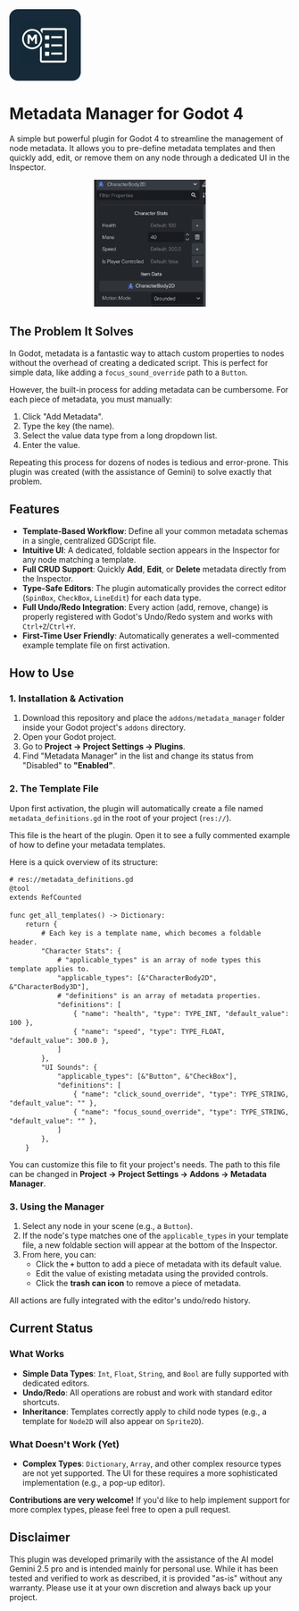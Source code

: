 <img src="icon.png" width="128" height="128">

# Metadata Manager for Godot 4

A simple but powerful plugin for Godot 4 to streamline the management of node metadata. It allows you to pre-define metadata templates and then quickly add, edit, or remove them on any node through a dedicated UI in the Inspector.

 
<center> <img src="./assets/img1.png" width=200/></center>



## The Problem It Solves

In Godot, metadata is a fantastic way to attach custom properties to nodes without the overhead of creating a dedicated script. This is perfect for simple data, like adding a `focus_sound_override` path to a `Button`.

However, the built-in process for adding metadata can be cumbersome. For each piece of metadata, you must manually:
1.  Click "Add Metadata".
2.  Type the key (the name).
3.  Select the value data type from a long dropdown list.
4.  Enter the value.

Repeating this process for dozens of nodes is tedious and error-prone. This plugin was created (with the assistance of Gemini) to solve exactly that problem.

## Features

*   **Template-Based Workflow**: Define all your common metadata schemas in a single, centralized GDScript file.
*   **Intuitive UI**: A dedicated, foldable section appears in the Inspector for any node matching a template.
*   **Full CRUD Support**: Quickly **Add**, **Edit**, or **Delete** metadata directly from the Inspector.
*   **Type-Safe Editors**: The plugin automatically provides the correct editor (`SpinBox`, `CheckBox`, `LineEdit`) for each data type.
*   **Full Undo/Redo Integration**: Every action (add, remove, change) is properly registered with Godot's Undo/Redo system and works with `Ctrl+Z`/`Ctrl+Y`.
*   **First-Time User Friendly**: Automatically generates a well-commented example template file on first activation.

## How to Use

### 1. Installation & Activation

1.  Download this repository and place the `addons/metadata_manager` folder inside your Godot project's `addons` directory.
2.  Open your Godot project.
3.  Go to **Project -> Project Settings -> Plugins**.
4.  Find "Metadata Manager" in the list and change its status from "Disabled" to **"Enabled"**.

### 2. The Template File

Upon first activation, the plugin will automatically create a file named `metadata_definitions.gd` in the root of your project (`res://`).

This file is the heart of the plugin. Open it to see a fully commented example of how to define your metadata templates.

Here is a quick overview of its structure:

```gdscript
# res://metadata_definitions.gd
@tool
extends RefCounted

func get_all_templates() -> Dictionary:
    return {
        # Each key is a template name, which becomes a foldable header.
        "Character Stats": {
            # "applicable_types" is an array of node types this template applies to.
            "applicable_types": [&"CharacterBody2D", &"CharacterBody3D"],
            # "definitions" is an array of metadata properties.
            "definitions": [
                { "name": "health", "type": TYPE_INT, "default_value": 100 },
                { "name": "speed", "type": TYPE_FLOAT, "default_value": 300.0 },
            ]
        },
        "UI Sounds": {
            "applicable_types": [&"Button", &"CheckBox"], 
            "definitions": [
                { "name": "click_sound_override", "type": TYPE_STRING, "default_value": "" },
                { "name": "focus_sound_override", "type": TYPE_STRING, "default_value": "" },
            ]
        },
    }
```

You can customize this file to fit your project's needs. The path to this file can be changed in **Project -> Project Settings -> Addons -> Metadata Manager**.

### 3. Using the Manager

1.  Select any node in your scene (e.g., a `Button`).
2.  If the node's type matches one of the `applicable_types` in your template file, a new foldable section will appear at the bottom of the Inspector.
3.  From here, you can:
    *   Click the **`+`** button to add a piece of metadata with its default value.
    *   Edit the value of existing metadata using the provided controls.
    *   Click the **trash can icon** to remove a piece of metadata.

All actions are fully integrated with the editor's undo/redo history.

## Current Status

### What Works

*   **Simple Data Types**: `Int`, `Float`, `String`, and `Bool` are fully supported with dedicated editors.
*   **Undo/Redo**: All operations are robust and work with standard editor shortcuts.
*   **Inheritance**: Templates correctly apply to child node types (e.g., a template for `Node2D` will also appear on `Sprite2D`).

### What Doesn't Work (Yet)

*   **Complex Types**: `Dictionary`, `Array`, and other complex resource types are not yet supported. The UI for these requires a more sophisticated implementation (e.g., a pop-up editor).

**Contributions are very welcome!** If you'd like to help implement support for more complex types, please feel free to open a pull request.

## Disclaimer

This plugin was developed primarily with the assistance of the AI model Gemini 2.5 pro and is intended mainly for personal use. While it has been tested and verified to work as described, it is provided "as-is" without any warranty. Please use it at your own discretion and always back up your project.
